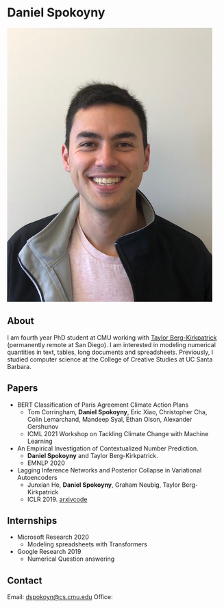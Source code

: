 # Daniel Spokoyny
![pic](resources/bio.jpeg)

## About
I am fourth year PhD student at CMU working with [Taylor Berg-Kirkpatrick](https://cseweb.ucsd.edu/~tberg/) (permanently remote at San Diego).
I am interested in modeling numerical quantities in text, tables, long documents and spreadsheets.
Previously, I studied computer science at the College of Creative Studies at UC Santa Barbara.

## Papers
- BERT Classification of Paris Agreement Climate Action Plans
    + Tom Corringham, **Daniel Spokoyny**, Eric Xiao, Christopher Cha, Colin Lemarchand, Mandeep Syal, Ethan Olson, Alexander Gershunov
    + ICML 2021 Workshop on Tackling Climate Change with Machine Learning
- An Empirical Investigation of Contextualized Number Prediction. 
    + **Daniel Spokoyny** and Taylor Berg-Kirkpatrick.
    + EMNLP 2020  
- Lagging Inference Networks and Posterior Collapse in Variational Autoencoders
    + Junxian He, **Daniel Spokoyny**, Graham Neubig, Taylor Berg-Kirkpatrick
    + ICLR 2019. [arxiv](https://arxiv.org/abs/1901.05534)[code](https://github.com/jxhe/vae-lagging-encoder)

## Internships
- Microsoft Research 2020
    + Modeling spreadsheets with Transformers
- Google Research 2019
    + Numerical Question answering

## Contact
Email: dspokoyn@cs.cmu.edu
Office:

